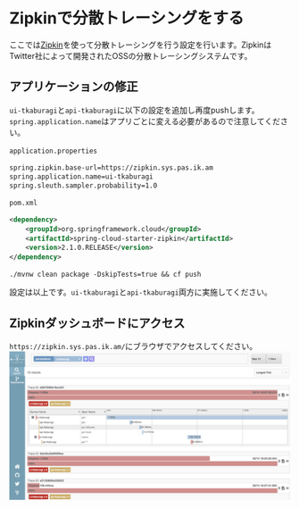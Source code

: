 # Zipkinで分散トレーシングをする
ここでは[Zipkin](https://zipkin.io/)を使って分散トレーシングを行う設定を行います。ZipkinはTwitter社によって開発されたOSSの分散トレーシングシステムです。

## アプリケーションの修正
`ui-tkaburagi`と`api-tkaburagi`に以下の設定を追加し再度pushします。`spring.application.name`はアプリごとに変える必要があるので注意してください。

`application.properties`
```properties
spring.zipkin.base-url=https://zipkin.sys.pas.ik.am
spring.application.name=ui-tkaburagi
spring.sleuth.sampler.probability=1.0
```

`pom.xml`
```xml
<dependency>
    <groupId>org.springframework.cloud</groupId>
    <artifactId>spring-cloud-starter-zipkin</artifactId>
    <version>2.1.0.RELEASE</version>
</dependency>
```

```shell
./mvnw clean package -DskipTests=true && cf push
```

設定は以上です。`ui-tkaburagi`と`api-tkaburagi`両方に実施してください。

## Zipkinダッシュボードにアクセス
`https://zipkin.sys.pas.ik.am/`にブラウザでアクセスしてください。
![image](https://github.com/tkaburagi/pcf-developer-workshop/blob/master/img/zipkin-1.png)
